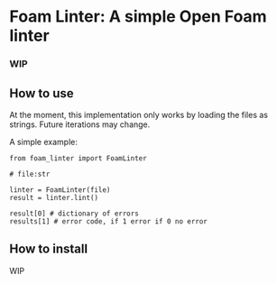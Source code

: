 # Foam Linter: A simple Open Foam linter
### WIP
## How to use
At the moment, this implementation only works by loading the files as strings.
Future iterations may change.

A simple example:
```python3
from foam_linter import FoamLinter

# file:str

linter = FoamLinter(file)
result = linter.lint()

result[0] # dictionary of errors
results[1] # error code, if 1 error if 0 no error
```

## How to install

WIP

